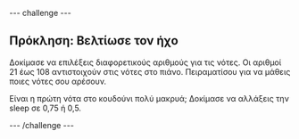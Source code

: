 --- challenge ---

## Πρόκληση: Βελτίωσε τον ήχο

Δοκίμασε να επιλέξεις διαφορετικούς αριθμούς για τις νότες. Οι αριθμοί 21 έως 108 αντιστοιχούν στις νότες στο πιάνο. Πειραματίσου για να μάθεις ποιες νότες σου αρέσουν.

Είναι η πρώτη νότα στο κουδούνι πολύ μακρυά; Δοκίμασε να αλλάξεις την sleep σε 0,75 ή 0,5.

--- /challenge ---